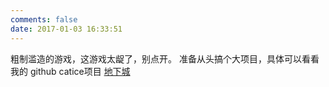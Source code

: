 ```yaml
---
comments: false
date: 2017-01-03 16:33:51
---
```

粗制滥造的游戏，这游戏太龊了，别点开。
准备从头搞个大项目，具体可以看看我的 github catice项目
[地下城](./slime/index.html)